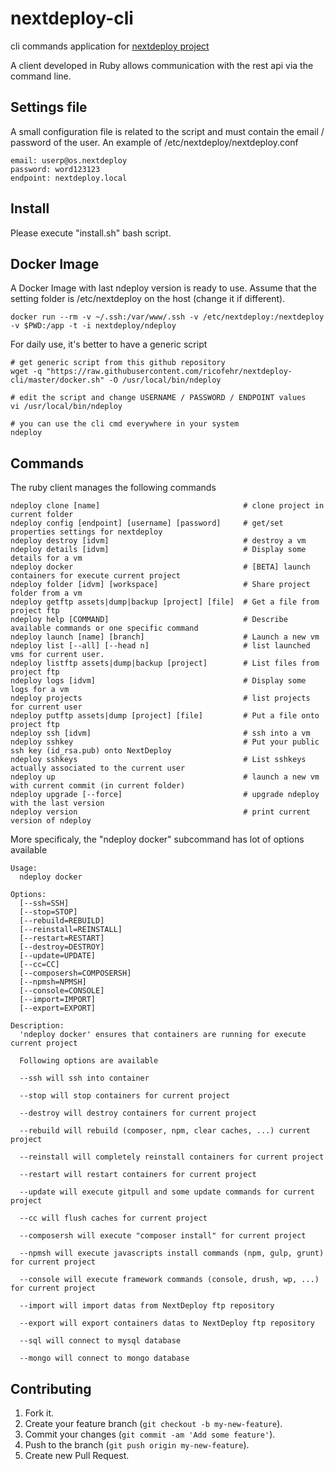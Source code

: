 # nextdeploy-cli

cli commands application for [nextdeploy project](https://github.com/ricofehr/nextdeploy)

A client developed in Ruby allows communication with the rest api via the command line.

## Settings file

A small configuration file is related to the script and must contain the email / password of the user.
An example of /etc/nextdeploy/nextdeploy.conf
```
email: userp@os.nextdeploy
password: word123123
endpoint: nextdeploy.local
```

## Install

Please execute "install.sh" bash script.

## Docker Image

A Docker Image with last ndeploy version is ready to use.
Assume that the setting folder is /etc/nextdeploy on the host (change it if different).
```
docker run --rm -v ~/.ssh:/var/www/.ssh -v /etc/nextdeploy:/nextdeploy -v $PWD:/app -t -i nextdeploy/ndeploy
```

For daily use, it's better to have a generic script
```
# get generic script from this github repository
wget -q "https://raw.githubusercontent.com/ricofehr/nextdeploy-cli/master/docker.sh" -O /usr/local/bin/ndeploy

# edit the script and change USERNAME / PASSWORD / ENDPOINT values
vi /usr/local/bin/ndeploy

# you can use the cli cmd everywhere in your system
ndeploy
```

## Commands

The ruby client manages the following commands
```
ndeploy clone [name]                                # clone project in current folder
ndeploy config [endpoint] [username] [password]     # get/set properties settings for nextdeploy
ndeploy destroy [idvm]                              # destroy a vm
ndeploy details [idvm]                              # Display some details for a vm
ndeploy docker                                      # [BETA] launch containers for execute current project
ndeploy folder [idvm] [workspace]                   # Share project folder from a vm
ndeploy getftp assets|dump|backup [project] [file]  # Get a file from project ftp
ndeploy help [COMMAND]                              # Describe available commands or one specific command
ndeploy launch [name] [branch]                      # Launch a new vm
ndeploy list [--all] [--head n]                     # list launched vms for current user.
ndeploy listftp assets|dump|backup [project]        # List files from project ftp
ndeploy logs [idvm]                                 # Display some logs for a vm
ndeploy projects                                    # list projects for current user
ndeploy putftp assets|dump [project] [file]         # Put a file onto project ftp
ndeploy ssh [idvm]                                  # ssh into a vm
ndeploy sshkey                                      # Put your public ssh key (id_rsa.pub) onto NextDeploy
ndeploy sshkeys                                     # List sshkeys actually associated to the current user
ndeploy up                                          # launch a new vm with current commit (in current folder)
ndeploy upgrade [--force]                           # upgrade ndeploy with the last version
ndeploy version                                     # print current version of ndeploy
```

More specificaly, the "ndeploy docker" subcommand has lot of options available
```
Usage:
  ndeploy docker

Options:
  [--ssh=SSH]
  [--stop=STOP]
  [--rebuild=REBUILD]
  [--reinstall=REINSTALL]
  [--restart=RESTART]
  [--destroy=DESTROY]
  [--update=UPDATE]
  [--cc=CC]
  [--composersh=COMPOSERSH]
  [--npmsh=NPMSH]
  [--console=CONSOLE]
  [--import=IMPORT]
  [--export=EXPORT]

Description:
  'ndeploy docker' ensures that containers are running for execute current project

  Following options are available

  --ssh will ssh into container

  --stop will stop containers for current project

  --destroy will destroy containers for current project

  --rebuild will rebuild (composer, npm, clear caches, ...) current project

  --reinstall will completely reinstall containers for current project

  --restart will restart containers for current project

  --update will execute gitpull and some update commands for current project

  --cc will flush caches for current project

  --composersh will execute "composer install" for current project

  --npmsh will execute javascripts install commands (npm, gulp, grunt) for current project

  --console will execute framework commands (console, drush, wp, ...) for current project

  --import will import datas from NextDeploy ftp repository

  --export will export containers datas to NextDeploy ftp repository

  --sql will connect to mysql database

  --mongo will connect to mongo database
```

## Contributing

1. Fork it.
2. Create your feature branch (`git checkout -b my-new-feature`).
3. Commit your changes (`git commit -am 'Add some feature'`).
4. Push to the branch (`git push origin my-new-feature`).
5. Create new Pull Request.
